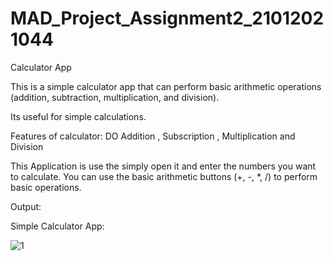 # MAD_Project_Assignment2_21012021044

Calculator App

This is a simple calculator app that can perform basic arithmetic operations (addition, subtraction, multiplication, and division).

Its useful for simple calculations.

Features of calculator: DO Addition , Subscription , Multiplication and Division

This Application is use the simply open it and enter the numbers you want to calculate. You can use the basic arithmetic buttons (+, -, *, /) to perform basic operations.

Output:

Simple Calculator App:

![1](https://github.com/ashvinikushwaha11/MAD_Project_Assignment2_21012021044/assets/97504765/cf9fe32b-db79-4674-832e-2157d654f3ab)
